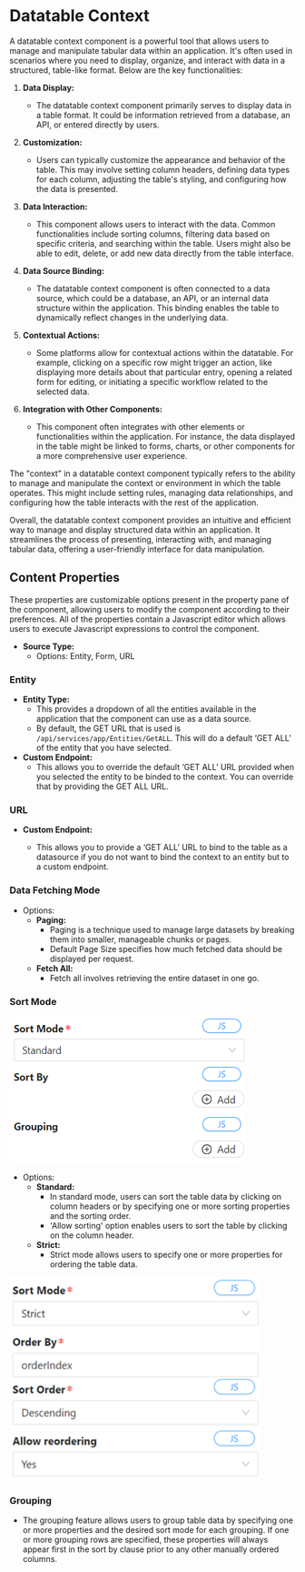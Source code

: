 # Datatable Context

A datatable context component is a powerful tool that allows users to manage and manipulate tabular data within an application. It's often used in scenarios where you need to display, organize, and interact with data in a structured, table-like format. Below are the key functionalities:

1. **Data Display:**

   - The datatable context component primarily serves to display data in a table format. It could be information retrieved from a database, an API, or entered directly by users.

2. **Customization:**

   - Users can typically customize the appearance and behavior of the table. This may involve setting column headers, defining data types for each column, adjusting the table's styling, and configuring how the data is presented.

3. **Data Interaction:**

   - This component allows users to interact with the data. Common functionalities include sorting columns, filtering data based on specific criteria, and searching within the table. Users might also be able to edit, delete, or add new data directly from the table interface.

4. **Data Source Binding:**

   - The datatable context component is often connected to a data source, which could be a database, an API, or an internal data structure within the application. This binding enables the table to dynamically reflect changes in the underlying data.

5. **Contextual Actions:**

   - Some platforms allow for contextual actions within the datatable. For example, clicking on a specific row might trigger an action, like displaying more details about that particular entry, opening a related form for editing, or initiating a specific workflow related to the selected data.

6. **Integration with Other Components:**
   - This component often integrates with other elements or functionalities within the application. For instance, the data displayed in the table might be linked to forms, charts, or other components for a more comprehensive user experience.

The "context" in a datatable context component typically refers to the ability to manage and manipulate the context or environment in which the table operates. This might include setting rules, managing data relationships, and configuring how the table interacts with the rest of the application.

Overall, the datatable context component provides an intuitive and efficient way to manage and display structured data within an application. It streamlines the process of presenting, interacting with, and managing tabular data, offering a user-friendly interface for data manipulation.

## Content Properties

These properties are customizable options present in the property pane of the component, allowing users to modify the component according to their preferences. All of the properties contain a Javascript editor which allows users to execute Javascript expressions to control the component.

- **Source Type:**
  - Options: Entity, Form, URL

### Entity

- **Entity Type:**
  - This provides a dropdown of all the entities available in the application that the component can use as a data source.
  - By default, the GET URL that is used is `/api/services/app/Entities/GetALL`. This will do a default ‘GET ALL’ of the entity that you have selected.
- **Custom Endpoint:**
  - This allows you to override the default ‘GET ALL’ URL provided when you selected the entity to be binded to the context. You can override that by providing the GET ALL URL.

### URL

- **Custom Endpoint:**

  - This allows you to provide a ‘GET ALL’ URL to bind to the table as a datasource if you do not want to bind the context to an entity but to a custom endpoint.

### Data Fetching Mode

- Options:
  - **Paging:**
    - Paging is a technique used to manage large datasets by breaking them into smaller, manageable chunks or pages.
    - Default Page Size specifies how much fetched data should be displayed per request.
  - **Fetch All:**
    - Fetch all involves retrieving the entire dataset in one go.

### Sort Mode

![Image](./images/data1.png)

- Options:
  - **Standard:**
    - In standard mode, users can sort the table data by clicking on column headers or by specifying one or more sorting properties and the sorting order.
    - 'Allow sorting' option enables users to sort the table by clicking on the column header.
  - **Strict:**
    - Strict mode allows users to specify one or more properties for ordering the table data.

![Image](./images/data2.png)

### Grouping

- The grouping feature allows users to group table data by specifying one or more properties and the desired sort mode for each grouping. If one or more grouping rows are specified, these properties will always appear first in the sort by clause prior to any other manually ordered columns.
